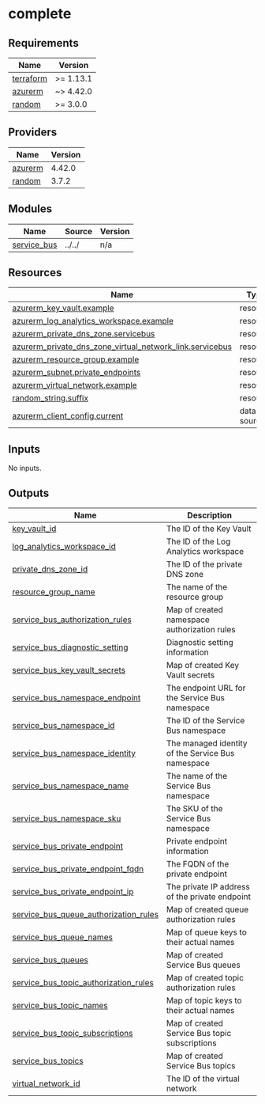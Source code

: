 # complete

<!-- BEGIN_TF_DOCS -->
## Requirements

| Name | Version |
|------|---------|
| <a name="requirement_terraform"></a> [terraform](#requirement\_terraform) | >= 1.13.1 |
| <a name="requirement_azurerm"></a> [azurerm](#requirement\_azurerm) | ~> 4.42.0 |
| <a name="requirement_random"></a> [random](#requirement\_random) | >= 3.0.0 |

## Providers

| Name | Version |
|------|---------|
| <a name="provider_azurerm"></a> [azurerm](#provider\_azurerm) | 4.42.0 |
| <a name="provider_random"></a> [random](#provider\_random) | 3.7.2 |

## Modules

| Name | Source | Version |
|------|--------|---------|
| <a name="module_service_bus"></a> [service\_bus](#module\_service\_bus) | ../../ | n/a |

## Resources

| Name | Type |
|------|------|
| [azurerm_key_vault.example](https://registry.terraform.io/providers/hashicorp/azurerm/latest/docs/resources/key_vault) | resource |
| [azurerm_log_analytics_workspace.example](https://registry.terraform.io/providers/hashicorp/azurerm/latest/docs/resources/log_analytics_workspace) | resource |
| [azurerm_private_dns_zone.servicebus](https://registry.terraform.io/providers/hashicorp/azurerm/latest/docs/resources/private_dns_zone) | resource |
| [azurerm_private_dns_zone_virtual_network_link.servicebus](https://registry.terraform.io/providers/hashicorp/azurerm/latest/docs/resources/private_dns_zone_virtual_network_link) | resource |
| [azurerm_resource_group.example](https://registry.terraform.io/providers/hashicorp/azurerm/latest/docs/resources/resource_group) | resource |
| [azurerm_subnet.private_endpoints](https://registry.terraform.io/providers/hashicorp/azurerm/latest/docs/resources/subnet) | resource |
| [azurerm_virtual_network.example](https://registry.terraform.io/providers/hashicorp/azurerm/latest/docs/resources/virtual_network) | resource |
| [random_string.suffix](https://registry.terraform.io/providers/hashicorp/random/latest/docs/resources/string) | resource |
| [azurerm_client_config.current](https://registry.terraform.io/providers/hashicorp/azurerm/latest/docs/data-sources/client_config) | data source |

## Inputs

No inputs.

## Outputs

| Name | Description |
|------|-------------|
| <a name="output_key_vault_id"></a> [key\_vault\_id](#output\_key\_vault\_id) | The ID of the Key Vault |
| <a name="output_log_analytics_workspace_id"></a> [log\_analytics\_workspace\_id](#output\_log\_analytics\_workspace\_id) | The ID of the Log Analytics workspace |
| <a name="output_private_dns_zone_id"></a> [private\_dns\_zone\_id](#output\_private\_dns\_zone\_id) | The ID of the private DNS zone |
| <a name="output_resource_group_name"></a> [resource\_group\_name](#output\_resource\_group\_name) | The name of the resource group |
| <a name="output_service_bus_authorization_rules"></a> [service\_bus\_authorization\_rules](#output\_service\_bus\_authorization\_rules) | Map of created namespace authorization rules |
| <a name="output_service_bus_diagnostic_setting"></a> [service\_bus\_diagnostic\_setting](#output\_service\_bus\_diagnostic\_setting) | Diagnostic setting information |
| <a name="output_service_bus_key_vault_secrets"></a> [service\_bus\_key\_vault\_secrets](#output\_service\_bus\_key\_vault\_secrets) | Map of created Key Vault secrets |
| <a name="output_service_bus_namespace_endpoint"></a> [service\_bus\_namespace\_endpoint](#output\_service\_bus\_namespace\_endpoint) | The endpoint URL for the Service Bus namespace |
| <a name="output_service_bus_namespace_id"></a> [service\_bus\_namespace\_id](#output\_service\_bus\_namespace\_id) | The ID of the Service Bus namespace |
| <a name="output_service_bus_namespace_identity"></a> [service\_bus\_namespace\_identity](#output\_service\_bus\_namespace\_identity) | The managed identity of the Service Bus namespace |
| <a name="output_service_bus_namespace_name"></a> [service\_bus\_namespace\_name](#output\_service\_bus\_namespace\_name) | The name of the Service Bus namespace |
| <a name="output_service_bus_namespace_sku"></a> [service\_bus\_namespace\_sku](#output\_service\_bus\_namespace\_sku) | The SKU of the Service Bus namespace |
| <a name="output_service_bus_private_endpoint"></a> [service\_bus\_private\_endpoint](#output\_service\_bus\_private\_endpoint) | Private endpoint information |
| <a name="output_service_bus_private_endpoint_fqdn"></a> [service\_bus\_private\_endpoint\_fqdn](#output\_service\_bus\_private\_endpoint\_fqdn) | The FQDN of the private endpoint |
| <a name="output_service_bus_private_endpoint_ip"></a> [service\_bus\_private\_endpoint\_ip](#output\_service\_bus\_private\_endpoint\_ip) | The private IP address of the private endpoint |
| <a name="output_service_bus_queue_authorization_rules"></a> [service\_bus\_queue\_authorization\_rules](#output\_service\_bus\_queue\_authorization\_rules) | Map of created queue authorization rules |
| <a name="output_service_bus_queue_names"></a> [service\_bus\_queue\_names](#output\_service\_bus\_queue\_names) | Map of queue keys to their actual names |
| <a name="output_service_bus_queues"></a> [service\_bus\_queues](#output\_service\_bus\_queues) | Map of created Service Bus queues |
| <a name="output_service_bus_topic_authorization_rules"></a> [service\_bus\_topic\_authorization\_rules](#output\_service\_bus\_topic\_authorization\_rules) | Map of created topic authorization rules |
| <a name="output_service_bus_topic_names"></a> [service\_bus\_topic\_names](#output\_service\_bus\_topic\_names) | Map of topic keys to their actual names |
| <a name="output_service_bus_topic_subscriptions"></a> [service\_bus\_topic\_subscriptions](#output\_service\_bus\_topic\_subscriptions) | Map of created Service Bus topic subscriptions |
| <a name="output_service_bus_topics"></a> [service\_bus\_topics](#output\_service\_bus\_topics) | Map of created Service Bus topics |
| <a name="output_virtual_network_id"></a> [virtual\_network\_id](#output\_virtual\_network\_id) | The ID of the virtual network |
<!-- END_TF_DOCS -->
